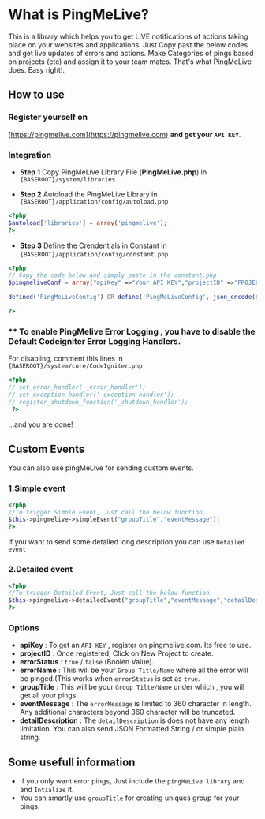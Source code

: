 # What is PingMeLive?

This is a library which helps you to get LIVE notifications of actions taking place on your websites and applications.
Just Copy past the below codes and get live updates of errors and actions. Make Categories of pings based on projects (etc) and assign it to your team mates.
That's what PingMeLive does.
Easy right!.

## How to use

### Register yourself on

[https://pingmelive.com](https://pingmelive.com) **and get your `API KEY`**.


### Integration
* **Step 1**  Copy PingMeLive Library File (**PingMeLive.php**) in `{BASEROOT}/system/libraries`


* **Step 2** Autoload the PingMeLive Library in `{BASEROOT}/application/config/autoload.php`


```php 
<?php 
$autoload['libraries'] = array('pingmelive');
?>
```


* **Step 3** Define the Crendentials in Constant in `{BASEROOT}/application/config/constant.php`


```php 
<?php 
// Copy the code below and simply paste in the constant.php 
$pingmeliveConf = array("apiKey" =>"Your API KEY","projectID" =>"PROJECT ID","errorLogStatus"=>true,"errorTitle"=>"CodeIgnitor PHP Error");

defined('PingMeLiveConfig') OR define('PingMeLiveConfig', json_encode($pingmeliveConf));

?>
```
### ** To enable PingMelive Error Logging , you have to disable the Default Codeigniter Error Logging Handlers.


For disabling, comment this lines in `{BASEROOT}/system/core/CodeIgniter.php`

```php
<?php 
// set_error_handler('_error_handler');
// set_exception_handler('_exception_handler');
// register_shutdown_function('_shutdown_handler');
 ?>
 ```
...and you are done!


## Custom Events

You can also use pingMeLive for sending custom events.

### 1.Simple event

```php
<?php 
//To trigger Simple Event, Just call the below function.
$this->pingmelive->simpleEvent("groupTitle","eventMessage");
?>
 ```    

If you want to send some detailed long description you can use `Detailed event`

### 2.Detailed event

```php
<?php 
//To trigger Detailed Event, Just call the below function.
$this->pingmelive->detailedEvent("groupTitle","eventMessage","detailDescription");
?>
```

### Options
* **apiKey** : To get an `API KEY` , register on pingmelive.com. Its free to use.
* **projectID** : Once registered, Click on New Project to create. 
* **errorStatus** : `true` / `false` (Boolen Value).
* **errorName** : This will be your `Group Title/Name` where all the error will be pinged.(This works when `errorStatus` is set as `true`.
* **groupTitle** : This will be your `Group Tilte/Name` under which , you will get all your pings.
* **eventMessage** : The `errorMessage` is limited to 360 character in length. Any additional characters beyond 360 character will be truncated.
* **detailDescription** : The `detailDescription` is does not have any length limitation. You can also send JSON Formatted String / or simple plain string.

## Some usefull information

* If you only want error pings, Just include the `pingMeLive library` and and `Intialize` it.
* You can smartly use `groupTitle` for creating uniques group for your pings.

